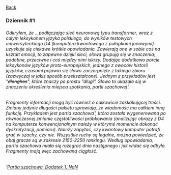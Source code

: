 [Back](\index.md)

### Dziennik #1

###### Odkryłem, że ...podłączając sieć neuronową typu transformer, wraz z całym leksykonem języka polskiego, do wyników testowych uniwersyteckiego D4 (komputera kwantowego z pułapkami jonowymi) uzyskuje się ciekawe krótkie opowiadania. Zawierają one w sobie coś na kształt emocji, to zapewne dzięki sieci, słowa grupują się w znaczenia; podobne, przeciwne i coś między nimi iskrzy. Dodając dodatkowo porcje leksykonów języków proto-europejskich, jednego z owoców historii języków, czasami pojawia się słowo zaczerpnięte z takiego zbioru (zazwyczaj w jakiś sposób przekształcone). Jednym z przykładów jest "~~dlonghos~~", które znaczy po prostu "długi". Słowo to ukazało się w znaczeniu określenia miejsca spotkania, partii szachowej¹.
###### Fragmenty informacji mogą być również o całkowicie zaskakującej treści. Zmiany jedynie długości pakietu sprawiają, że wiadomość ma całkiem inną funkcję. Przykładem jest partia szachowa¹, która została wygenerowana po równoczesnej zmianie częstotliwości próbkowania (analizując obrazy z D4 na komputerze konwencjonalnym należy w którymś momencie dokonać dyskretyzacji, pomiaru). Należy zapytać, czy kwantowy komputer potrafi grać w szachy, czy nie. Wszystkie ruchy są legalne, można powiedzieć, że obaj gracze są w zakresie 2150-2250 rankingu. Według opowiadania, partia szachowa miała się rozegrać dnia następnego i jak widać się odbyła. Fragmenty mają więc zachowaną ciągłość.
###### ¹[Partia szachowa, Dodatek 1, NaN](\szachyNaN.md)

